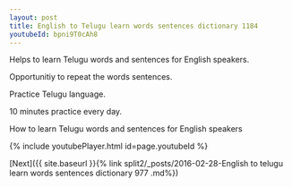 ```yaml
---
layout: post
title: English to Telugu learn words sentences dictionary 1184 
youtubeId: bpni9T0cAh8
---
```

 
 
Helps to learn Telugu words and sentences for English speakers.

Opportunitiy to repeat the words sentences. 

Practice Telugu language. 
 
10 minutes practice every day. 
 
How to learn Telugu words and sentences for English speakers 
 
{% include youtubePlayer.html id=page.youtubeId %}
 
 
[Next]({{ site.baseurl }}{% link  split2/_posts/2016-02-28-English to telugu learn words sentences dictionary 977 .md%})
 
